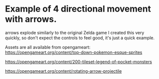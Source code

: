 # Example of 4 directional movement with arrows. 

arrows explode similarly to the original Zelda game
I created this very quickly, so don't expect the controls to feel good, it's just a quick example. 

Assets are all available from opengameart:  
https://opengameart.org/content/top-down-pokemon-esque-sprites  

https://opengameart.org/content/200-tileset-legend-of-pocket-monsters  

https://opengameart.org/content/rotating-arrow-projectile  

